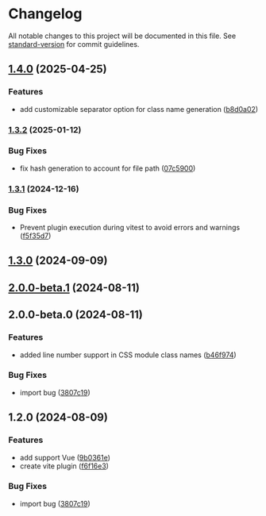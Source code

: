 # Changelog

All notable changes to this project will be documented in this file. See [standard-version](https://github.com/conventional-changelog/standard-version) for commit guidelines.

## [1.4.0](https://github.com/teplostanski/vite-plugin-pretty-module-classnames/compare/v1.3.2...v1.4.0) (2025-04-25)


### Features

* add customizable separator option for class name generation ([b8d0a02](https://github.com/teplostanski/vite-plugin-pretty-module-classnames/commit/b8d0a02f217c303fdebe982c0b99d5c2f66212f9))

### [1.3.2](https://github.com/teplostanski/vite-plugin-pretty-module-classnames/compare/v1.3.1...v1.3.2) (2025-01-12)


### Bug Fixes

* fix hash generation to account for file path ([07c5900](https://github.com/teplostanski/vite-plugin-pretty-module-classnames/commit/07c590005a2fc0a6faa3600038b442d98410d878))

### [1.3.1](https://github.com/teplostanski/vite-plugin-pretty-module-classnames/compare/v1.3.0...v1.3.1) (2024-12-16)


### Bug Fixes

* Prevent plugin execution during vitest to avoid errors and warnings ([f5f35d7](https://github.com/teplostanski/vite-plugin-pretty-module-classnames/commit/f5f35d707a1ccf8b49d8eed67d877dda871fced3))

## [1.3.0](https://github.com/teplostanski/vite-plugin-pretty-module-classnames/compare/v2.0.0-beta.1...v1.3.0) (2024-09-09)

## [2.0.0-beta.1](https://github.com/teplostanski/vite-plugin-pretty-module-classnames/compare/v2.0.0-beta.0...v2.0.0-beta.1) (2024-08-11)

## 2.0.0-beta.0 (2024-08-11)


### Features

* added line number support in CSS module class names ([b46f974](https://github.com/teplostanski/vite-plugin-pretty-module-classnames/commit/b46f974f09e5139d656b9a9b4fbdf6df5494651c))


### Bug Fixes

* import bug ([3807c19](https://github.com/teplostanski/vite-plugin-pretty-module-classnames/commit/3807c194c87e12cbf6d067c33907e3cee21b0037))

## 1.2.0 (2024-08-09)


### Features

* add support Vue ([9b0361e](https://github.com/teplostanski/vite-plugin-pretty-module-classnames/commit/9b0361ea3375997ac8dd1479f87ea3d506340f18))
* create vite plugin ([f6f16e3](https://github.com/teplostanski/vite-plugin-pretty-module-classnames/commit/f6f16e30a81e723bdebe0295ea2cb6d43e706e39))


### Bug Fixes

* import bug ([3807c19](https://github.com/teplostanski/vite-plugin-pretty-module-classnames/commit/3807c194c87e12cbf6d067c33907e3cee21b0037))
